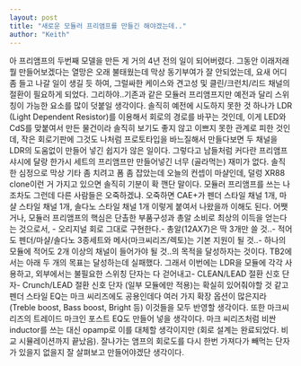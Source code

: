 ```yaml
---
layout: post
title: "새로운 모듈러 프리앰프를 만들긴 해야겠는데.."
author: "Keith"
---
```


아 프리앰프의 두번째 모델을 만든 게 거의 4년 전의 일이 되어버렸다. 그동안 이래저래 뭘 만들어보겠다는 열망은 오래 불태웠는데 막상 동기부여가 잘 안되었는데, 요새 어디 좀 들고 나갈 일이 생길 듯 하여, 그럴싸한 케이스와 견고성 및 클린/크런치/리드 채널의 절환이 필요하게 되었다.
그리하야..기존과 같은 모듈러 프리앰프지만 예전과 달리 스위칭이 가능한 요소를 많이 덧붙일 생각이다.
솔직히 예전에 시도하지 못한 것 하나가 LDR (Light Dependent Resistor)를 이용해서 회로의 경로를 바꾸는 것인데, 이게 LED와 CdS를 맞붙여서 만든 물건이라 솔직히 보기도 좋지 않고 이쁘지 못한 관계로 피한 것인데, 작은 회로기판에 그것도 나처럼 프로토타입을 바느질해서 만들다보면 두 채널을 LDR의 도움없이 만들어 넣긴 쉽지가 않은 일이다. 그렇다고 남들처럼 커다란 프리앰프 샤시에 달랑 한가시 세트의 프리앰프만 만들어넣긴 너무 (골라먹는) 재미가 없다.
솔직한 심정으로 막상 기타 좀 치려고 폼 좀 잡았는데 오늘의 컨셉이 마샬인데, 덜렁 XR88 clone이런 거 가지고 있으면 솔직히 기분이 확 깬단 말이다. 모듈러 프리앰프를 쓰는 나 조차도 그런데 다른 사람들은 오죽하겠냐. 오죽하면 CAE+가 펜더 스타일 채널 1개, 마샬 스타일 채널 1개, 솔다노 스타일 채널 1개 이렇게 붙여서 나왔을까 이해도 된다. 
어쨋거나, 모듈러 프리앰프의 핵심은 단촐한 부품구성과 총알 소비로 최상의 이득을 얻는다는 것으로서, - 오리지널 회로 그대로 구현한다.- 총알(12AX7)은 딱 3개만 쓸 것..- 적어도 펜더/마샬/솔다노 3종세트와 메사(마크씨리즈/렉토)는 기본 지원이 될 것..- 하나의 모듈에 적어도 2개 이상의 채널이 들어가야 될 것..의 목적을 달성하자는 것이다. TB2에서는 아래 두 개의 목표는 달성하는데 실패했다.
그래서 이번에는 LDR을 모듈에 각각 사용하고, 외부에서는 불필요한 스위칭 단자는 다 걷어내고- CLEAN/LEAD 절환 신호 단자- Crunch/LEAD 절환 신호 단자 (일부 모듈에만 적용)는 확실히 있어줘야할 것 같고
펜더 스타일 EQ는 마크 씨리즈에도 공용인데다 여러 가지 확장 옵션이 많은지라 (Treble boost, Bass boost, Bright 등) 이것들을 모두 반영할 생각이다. 또한 마크씨리즈의 트레이드 마크인 포스트 EQ도 만들어 넣을 생각이다. 마크 씨리즈처럼 비싼 inductor를 쓰는 대신 opamp로 이를 대체할 생각이지만 (회로 설계는 완료되었다. 비교 시뮬레이션까지 끝났음).
잘나가는 앰프의 회로도를 다시 한번 가져다가 빼먹는 단자가 있을지 없을지 잘 살펴보고 만들어야겠단 생각이다.




